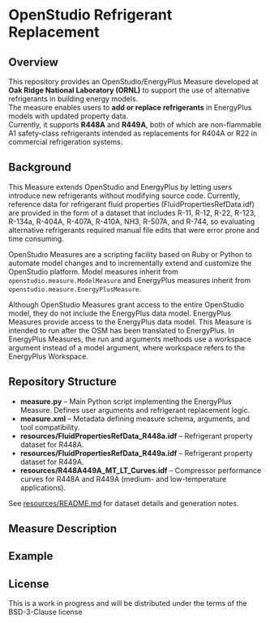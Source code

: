 
# OpenStudio Refrigerant Replacement

## Overview
This repository provides an OpenStudio/EnergyPlus Measure developed at **Oak Ridge National Laboratory (ORNL)** to support the use of alternative refrigerants in building energy models.  
The measure enables users to **add or replace refrigerants** in EnergyPlus models with updated property data.  
Currently, it supports **R448A** and **R449A**, both of which are non-flammable A1 safety-class refrigerants intended as replacements for R404A or R22 in commercial refrigeration systems.

## Background

This Measure extends OpenStudio and EnergyPlus by letting users introduce new refrigerants without modifying source code. Currently, reference data for refrigerant fluid properties (FluidPropertiesRefData.idf) are provided in the form of a dataset that includes R-11, R-12, R-22, R-123, R-134a, R-404A, R-407A, R-410A, NH3, R-507A, and R-744, so evaluating alternative refrigerants required manual file edits that were error prone and time consuming.

OpenStudio Measures are a scripting facility based on Ruby or Python to automate model changes and to incrementally extend and customize the OpenStudio platform. Model measures inherit from `openstudio.measure.ModelMeasure` and EnergyPlus measures inherit from `openstudio.measure.EnergyPlusMeasure`.

Although OpenStudio Measures grant access to the entire OpenStudio model, they do not include the EnergyPlus data model. EnergyPlus Measures provide access to the EnergyPlus data model. This Measure is intended to run after the OSM has been translated to EnergyPlus. In EnergyPlus Measures, the run and arguments methods use a workspace argument instead of a model argument, where workspace refers to the EnergyPlus Workspace.

## Repository Structure
- **measure.py** – Main Python script implementing the EnergyPlus Measure. Defines user arguments and refrigerant replacement logic.  
- **measure.xml** – Metadata defining measure schema, arguments, and tool compatibility.  
- **resources/FluidPropertiesRefData_R448a.idf** – Refrigerant property dataset for R448A.  
- **resources/FluidPropertiesRefData_R449a.idf** – Refrigerant property dataset for R449A.  
- **resources/R448A449A_MT_LT_Curves.idf** – Compressor performance curves for R448A and R449A (medium- and low-temperature applications).

See [resources/README.md](replace_refrigerant/resources/README.md) for dataset details and generation notes.

## Measure Description


## Example

## License
This is a work in progress and will be distributed under the terms of the BSD-3-Clause license
